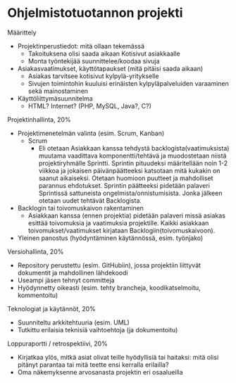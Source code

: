 
Ohjelmistotuotannon projekti
========

Määrittely
- Projektinperustiedot: mitä ollaan tekemässä
    - Takoituksena olisi saada aikaan Kotisivut asiakkaalle
    - Monta työntekijää suunnittelee/koodaa sivuja
- Asiakasvaatimukset, käyttötapaukset (mitä pitäisi saada aikaan)
    - Asiakas tarvitsee kotisivut kylpylä-yritykselle
    - Sivujen toimintohin kuuluisi erinäisten kylpyläpalveluiden varaaminen sekä
      mainostaminen
- Käyttöliittymäsuunnitelma
    - HTML? Internet? (PHP, MySQL, Java?, C?)


Projektinhallinta, 20%
- Projektimenetelmän valinta (esim. Scrum, Kanban)
    - Scrum 
        - Eli otetaan Asiakkaan kanssa tehdystä backlogista(vaatimuksista) muutama vaadittava komponentti/tehtävä
          ja muodostetaan niistä projektiryhmälle Sprintti. Sprintin pituudeksi määritellään noin 1-2 viikkoa ja 
          jokaisen päivänpäätteeksi katsotaan mitä kukakin on saanut aikaiseksi. Otetaan huomioon puutteet ja mahdolliset
          parannus ehdotukset. Sprintin päätteeksi pidetään palaveri Sprintissä sattuneista ongelmista/onnistumisista.
          Jonka jälkeen otetaan uudet tehtävät Backlogista.
- Backlogin tai toivomuskaivon rakentaminen
    - Asiakkaan kanssa (ennen projektia) pidetään palaveri missä asiakas esittää toivomuksia ja vaatimuksia projektille.
      Kaikki asiakkaan toivomukset/vaatimukset kirjataan Backlogiin(toivomuskaivoon).
- Yleinen panostus (hyödyntäminen käytännössä, esim. työnjako)


Versiohallinta, 20%
- Repository perustettu (esim. GitHubiin), jossa projektiin liittyvät dokumentit ja mahdollinen lähdekoodi
- Useampi jäsen tehnyt committeja
- Hyödynnetty oikeasti (esim. tehty brancheja, koodikatselmoitu, kommentoitu)


Teknologiat ja käytännöt, 20%
- Suunniteltu arkkitehtuuria (esim. UML)
- Tutkittu erilaisia teknisiä vaihtoehtoja (ja dokumentoitu)


Loppuraportti / retrospektiivi, 20%
- Kirjatkaa ylös, mitkä asiat olivat teille hyödyllisiä tai haitaksi: mitä olisi pitänyt parantaa tai mitä
  teette ensi kerralla erilailla?
- Oma näkemyksenne arvosanasta projektin eri osaalueilla
